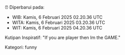 ⏰ Diperbarui pada:
- WIB: Kamis, 6 Februari 2025 02.20.36 UTC
- WITA: Kamis, 6 Februari 2025 03.20.36 UTC
- WIT: Kamis, 6 Februari 2025 04.20.36 UTC

Kutipan Inspiratif:
"If you are player then Im the GAME."


Kategori: funny

